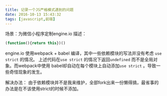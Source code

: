 ```yaml
---
title: 记录一个JS严格模式遇到的问题
date: 2016-10-13 15:43:32
tags: [javascript,前端]
---
```


场景：为微信小程序定制engine.io
描述：
```js
(function(){return this})()
```
engine.io 使用webpack + babel 编译，其中一些依赖模块的写法并没有考虑 `use strict` 的情况。
上述代码在`use strict` 的情况下返回`undefined` 而不是全局对象。而webpack中使用 babel却自动在每个模块上自动添加`use strict` 。导致一些奇怪现象的发生。

解决办法：
由于依赖模块并不是我来维护，全部fork出来一份懒得搞，最省事的办法是在不该使用strict的时候不添加。

